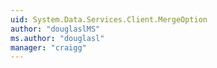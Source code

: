```yaml
---
uid: System.Data.Services.Client.MergeOption
author: "douglaslMS"
ms.author: "douglasl"
manager: "craigg"
---
```

